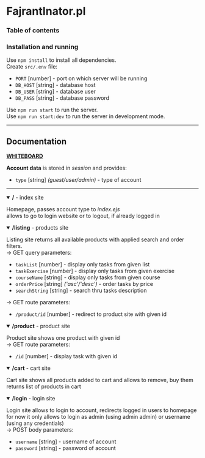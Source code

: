 # FajrantInator.pl
<!-- TODO some initial description -->

### Table of contents
<!-- TODO -->

### Installation and running
<!-- TODO -->
Use `npm install` to install all dependencies.  
Create `src/.env` file:   
* `PORT` [number] - port on which server will be running  
* `DB_HOST` [string] - database host   
* `DB_USER` [string] - database user
* `DB_PASS` [string] - database password  

Use `npm run start` to run the server.  
Use `npm run start:dev` to run the server in development mode.

___

## Documentation
[**WHITEBOARD**](https://bitpaper.io/go/ProjektWEPPO/P8d3u2KTd)

**Account data** is stored in _session_ and provides:  
* `type` [string] _(guest/user/admin)_ - type of account

___

<details open=True>
    <summary><b>/</b> - index site</summary>

Homepage, passes account type to _index.ejs_  
allows to go to login website or to logout, if already logged in

</details>


<details open=True>
    <summary><b>/listing</b> - products site</summary>

Listing site returns all available products with applied search and order filters.  
-> GET query parameters:  
* `taskList` [number] - display only tasks from given list
* `taskExercise` [number] - display only tasks from given exercise
* `courseName` [string] - display only tasks from given course
* `orderPrice` [string] _('asc'/'desc')_ - order tasks by price
* `searchString` [string] - search thru tasks description

-> GET route parameters:
* `/product/id` [number] - redirect to product site with given id

</details>


<details open=True>
    <summary><b>/product</b> - product site</summary>

Product site shows one product with given id  
-> GET route parameters:
* `/id` [number] - display task with given id

</details>


<details open=True>
    <summary><b>/cart</b> - cart site</summary>

Cart site shows all products added to cart and allows to remove, buy them  
returns list of products in cart

</details>


<details open=True>
    <summary><b>/login</b> - login site</summary>

Login site allows to login to account, redirects logged in users to homepage  
for now it only allows to login as admin (using admin admin) or username (using any credentials)  
-> POST body parameters:
* `username` [string] - username of account
* `password` [string] - password of account

</details>